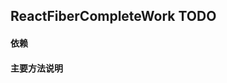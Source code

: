 ## <span id="reactfibercompletework">ReactFiberCompleteWork TODO</span>
>

#### 依赖

#### 主要方法说明
```javascript

```
